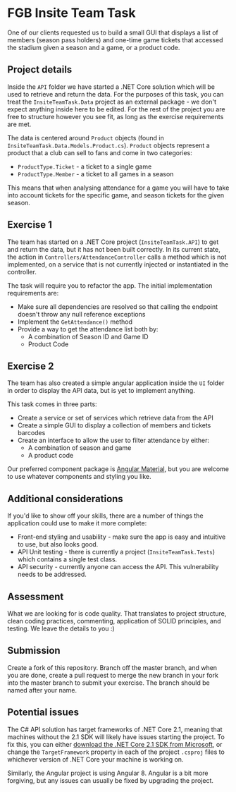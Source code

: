 # FGB Insite Team Task

One of our clients requested us to build a small GUI that displays a list of members (season pass holders) and one-time game tickets that accessed the stadium given a season and a game, or a product code.

## Project details

Inside the `API` folder we have started a .NET Core solution which will be used to retrieve and return the data. For the purposes of this task, you can treat the `InsiteTeamTask.Data` project as an external package - we don't expect anything inside here to be edited. For the rest of the project you are free to structure however you see fit, as long as the exercise requirements are met.

The data is centered around `Product` objects (found in `InsiteTeamTask.Data.Models.Product.cs`). `Product` objects represent a product that a club can sell to fans and come in two categories:
- `ProductType.Ticket` - a ticket to a single game
- `ProductType.Member` - a ticket to all games in a season

This means that when analysing attendance for a game you will have to take into account tickets for the specific game, and season tickets for the given season.

## Exercise 1

The team has started on a .NET Core project (`InsiteTeamTask.API`) to get and return the data, but it has not been built correctly. In its current state, the action in `Controllers/AttendanceController` calls a method which is not implemented, on a service that is not currently injected or instantiated in the controller.

The task will require you to refactor the app. The initial implementation requirements are:

- Make sure all dependencies are resolved so that calling the endpoint doesn't throw any null reference exceptions
- Implement the `GetAttendance()` method
- Provide a way to get the attendance list both by:
  - A combination of Season ID and Game ID
  - Product Code

## Exercise 2

The team has also created a simple angular application inside the `UI` folder in order to display the API data, but is yet to implement anything.

This task comes in three parts:
- Create a service or set of services which retrieve data from the API
- Create a simple GUI to display a collection of members and tickets barcodes
- Create an interface to allow the user to filter attendance by either:
  - A combination of season and game
  - A product code

Our preferred component package is [Angular Material](https://material.angular.io/), but you are welcome to use whatever components and styling you like.

## Additional considerations
If you'd like to show off your skills, there are a number of things the application could use to make it more complete:

- Front-end styling and usability - make sure the app is easy and intuitive to use, but also looks good.
- API Unit testing - there is currently a project (`InsiteTeamTask.Tests`) which contains a single test class.
- API security - currently anyone can access the API. This vulnerability needs to be addressed.

## Assessment
What we are looking for is code quality. That translates to project structure, clean coding practices, commenting, application of SOLID principles, and testing. We leave the details to you :)

## Submission
Create a fork of this repository. Branch off the master branch, and when you are done, create a pull request to merge the new branch in your fork into the master branch to submit your exercise. The branch should be named after your name.

## Potential issues
The C# API solution has target frameworks of .NET Core 2.1, meaning that machines without the 2.1 SDK will likely have issues starting the project. To fix this, you can either [download the .NET Core 2.1 SDK from Microsoft](https://dotnet.microsoft.com/download/dotnet/2.1), or change the `TargetFramework` property in each of the project `.csproj` files to whichever version of .NET Core your machine is working on.

Similarly, the Angular project is using Angular 8. Angular is a bit more forgiving, but any issues can usually be fixed by upgrading the project.